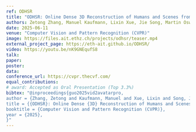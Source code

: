 ```yaml
---
ref: ODHSR
title: "ODHSR: Online Dense 3D Reconstruction of Humans and Scenes from Monocular Videos"
authors: Zetong Zhang, Manuel Kaufmann, Lixin Xue, Jie Song, Martin Oswald
date: 2025-06-11
venue: "Computer Vision and Pattern Recognition (CVPR)"
image: https://files.ait.ethz.ch/projects/odhsr/teaser.mp4
external_project_page: https://eth-ait.github.io/ODHSR/
video: https://youtu.be/nK9GNEqufS8
talk: 
paper: 
poster:
data:
conference_url: https://cvpr.thecvf.com/
equal_contributions:
# award: Accepted as Oral Presentation (Top 3.3%)
bibtex: "@inproceedings{guo2025vid2avatarpro,
author = {Zhang, Zetong and Kaufmann, Manuel and Xue, Lixin and Song, Jie and Oswald, Martin}, 
title = {{ODHSR}: Online Dense {3D} Reconstruction of Humans and Scenes from Monocular Videos},
booktitle = {Computer Vision and Pattern Recognition (CVPR)},
year = {2025},
}"
---
```

